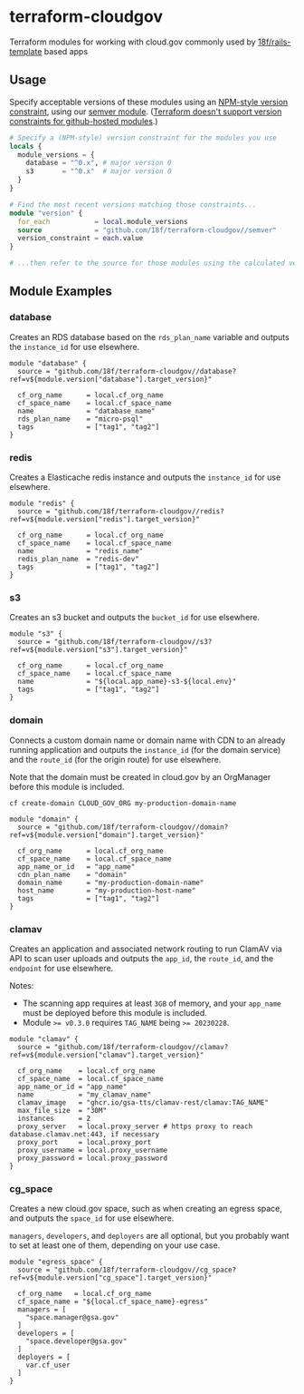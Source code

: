 # terraform-cloudgov

Terraform modules for working with cloud.gov commonly used by [18f/rails-template](https://github.com/18f/rails-template) based apps

## Usage

Specify acceptable versions of these modules using an [NPM-style version constraint](https://github.com/npm/node-semver#versions), using our [semver module](./semver). ([Terraform doesn't support version constraints for github-hosted modules](https://developer.hashicorp.com/terraform/language/modules/sources#github).)

```terraform
# Specify a (NPM-style) version constraint for the modules you use
locals {
  module_versions = {
    database = "^0.x", # major version 0
    s3       = "^0.x"  # major version 0
  }
}

# Find the most recent versions matching those constraints...
module "version" {
  for_each           = local.module_versions
  source             = "github.com/18f/terraform-cloudgov//semver"
  version_constraint = each.value
}

# ...then refer to the source for those modules using the calculated versions, as demonstrated below
```

## Module Examples

### database

Creates an RDS database based on the `rds_plan_name` variable and outputs the `instance_id` for use elsewhere.

```
module "database" {
  source = "github.com/18f/terraform-cloudgov//database?ref=v${module.version["database"].target_version}"

  cf_org_name      = local.cf_org_name
  cf_space_name    = local.cf_space_name
  name             = "database_name"
  rds_plan_name    = "micro-psql"
  tags             = ["tag1", "tag2"]
}
```

### redis

Creates a Elasticache redis instance and outputs the `instance_id` for use elsewhere.

```
module "redis" {
  source = "github.com/18f/terraform-cloudgov//redis?ref=v${module.version["redis"].target_version}"

  cf_org_name      = local.cf_org_name
  cf_space_name    = local.cf_space_name
  name             = "redis_name"
  redis_plan_name  = "redis-dev"
  tags             = ["tag1", "tag2"]
}
```

### s3

Creates an s3 bucket and outputs the `bucket_id` for use elsewhere.

```
module "s3" {
  source = "github.com/18f/terraform-cloudgov//s3?ref=v${module.version["s3"].target_version}"

  cf_org_name      = local.cf_org_name
  cf_space_name    = local.cf_space_name
  name             = "${local.app_name}-s3-${local.env}"
  tags             = ["tag1", "tag2"]
}
```

### domain

Connects a custom domain name or domain name with CDN to an already running application and outputs the `instance_id` (for the domain service) and the `route_id` (for the origin route) for use elsewhere.

Note that the domain must be created in cloud.gov by an OrgManager before this module is included.

`cf create-domain CLOUD_GOV_ORG my-production-domain-name`

```
module "domain" {
  source = "github.com/18f/terraform-cloudgov//domain?ref=v${module.version["domain"].target_version}"

  cf_org_name      = local.cf_org_name
  cf_space_name    = local.cf_space_name
  app_name_or_id   = "app_name"
  cdn_plan_name    = "domain"
  domain_name      = "my-production-domain-name"
  host_name        = "my-production-host-name"
  tags             = ["tag1", "tag2"]
}
```

### clamav

Creates an application and associated network routing to run ClamAV via API to scan user uploads and outputs the `app_id`, the `route_id`, and the `endpoint` for use elsewhere.

Notes:
* The scanning app requires at least `3GB` of memory, and your `app_name` must be deployed before this module is included.
* Module `>= v0.3.0` requires `TAG_NAME` being `>= 20230228`.

```
module "clamav" {
  source = "github.com/18f/terraform-cloudgov//clamav?ref=v${module.version["clamav"].target_version}"

  cf_org_name    = local.cf_org_name
  cf_space_name  = local.cf_space_name
  app_name_or_id = "app_name"
  name           = "my_clamav_name"
  clamav_image   = "ghcr.io/gsa-tts/clamav-rest/clamav:TAG_NAME"
  max_file_size  = "30M"
  instances      = 2
  proxy_server   = local.proxy_server # https proxy to reach database.clamav.net:443, if necessary
  proxy_port     = local.proxy_port
  proxy_username = local.proxy_username
  proxy_password = local.proxy_password
}
```

### cg_space

Creates a new cloud.gov space, such as when creating an egress space, and outputs the `space_id` for use elsewhere.

`managers`, `developers`, and `deployers` are all optional, but you probably want to set at least one of them, depending on your use case.

```
module "egress_space" {
  source = "github.com/18f/terraform-cloudgov//cg_space?ref=v${module.version["cg_space"].target_version}"

  cf_org_name   = local.cf_org_name
  cf_space_name = "${local.cf_space_name}-egress"
  managers = [
    "space.manager@gsa.gov"
  ]
  developers = [
    "space.developer@gsa.gov"
  ]
  deployers = [
    var.cf_user
  ]
}
```
